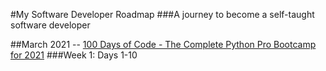 #My Software Developer Roadmap
###A journey to become a self-taught software developer

##March 2021 -- [100 Days of Code - The Complete Python Pro Bootcamp for 2021](https://www.udemy.com/course/100-days-of-code/)
  ###Week 1: Days 1-10
